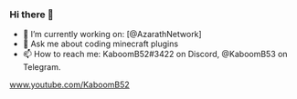 ### Hi there 👋

- 🔭 I’m currently working on: [@AzarathNetwork]
- 💬 Ask me about coding minecraft plugins
- 📫 How to reach me: KaboomB52#3422 on Discord, @KaboomB53 on Telegram.

www.youtube.com/KaboomB52
